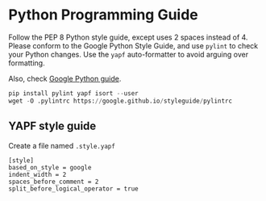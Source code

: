 # Python Programming Guide

Follow the PEP 8 Python style guide, except uses 2 spaces instead of 4. Please
conform to the Google Python Style Guide, and use `pylint` to check your Python
changes. Use the `yapf` auto-formatter to avoid arguing over formatting.

Also, check [Google Python guide](https://github.com/google/styleguide/blob/gh-pages/pyguide.md).


```python
pip install pylint yapf isort --user
wget -O .pylintrc https://google.github.io/styleguide/pylintrc
```

## YAPF style guide

Create a file named `.style.yapf`

```
[style]
based_on_style = google
indent_width = 2
spaces_before_comment = 2
split_before_logical_operator = true
```

